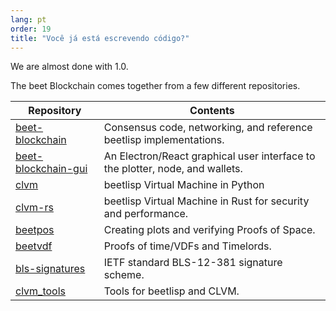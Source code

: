 ```yaml
---
lang: pt
order: 19
title: "Você já está escrevendo código?"
---
```


We are almost done with 1.0.

The beet Blockchain comes together from a few different repositories.

| Repository                                                                 | Contents                                                                      |
|----------------------------------------------------------------------------|-------------------------------------------------------------------------------|
| [beet-blockchain](https://github.com/beet-Network/beet-blockchain)         | Consensus code, networking, and reference beetlisp implementations.           |
| [beet-blockchain-gui](https://github.com/beet-Network/beet-blockchain-gui) | An Electron/React graphical user interface to the plotter, node, and wallets. |
| [clvm](https://github.com/beet-Network/clvm)                               | beetlisp Virtual Machine in Python                                            |
| [clvm-rs](https://github.com/beet-Network/clvm_rs)                         | beetlisp Virtual Machine in Rust for security and performance.                |
| [beetpos](https://github.com/beet-Network/beetpos)                         | Creating plots and verifying Proofs of Space.                                 |
| [beetvdf](https://github.com/beet-Network/beetvdf)                         | Proofs of time/VDFs and Timelords.                                            |
| [bls-signatures](https://github.com/beet-Network/bls-signatures)           | IETF standard BLS-12-381 signature scheme.                                    |
| [clvm_tools](https://github.com/beet-Network/clvm_tools)                   | Tools for beetlisp and CLVM.                                                  |
